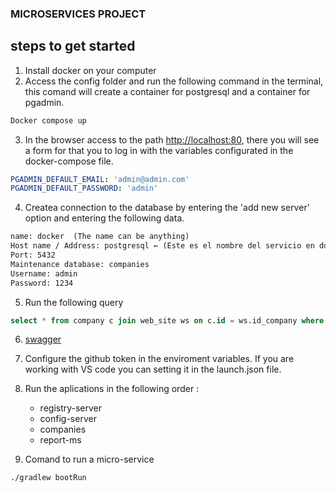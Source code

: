 ### MICROSERVICES PROJECT

## steps to get started
1. Install docker on your computer
2. Access the config folder and run the following command in the terminal, this comand will create a container for postgresql and a container for pgadmin.
```sh
Docker compose up
```
3. In the browser access to the path [http://localhost:80](http://localhost:80), there you will see a form for that you to log in with the variables configurated in the docker-compose file.
``` yml
PGADMIN_DEFAULT_EMAIL: 'admin@admin.com' 
PGADMIN_DEFAULT_PASSWORD: 'admin'
```
4. Createa connection to the database by entering the 'add new server' option and entering the following data.
``` txt
name: docker  (The name can be anything)
Host name / Address: postgresql ← (Este es el nombre del servicio en docker-compose)
Port: 5432
Maintenance database: companies
Username: admin
Password: 1234
```

5. Run the following query
```sql
select * from company c join web_site ws on c.id = ws.id_company where c."name" = 'Huesosparati';
```

6. [swagger](http://localhost:8081/companies-crud/swagger-ui/index.html)

7. Configure the github token in the enviroment variables. If you are working with VS code you can setting it in the launch.json file.

8. Run the aplications in the following order :
    - registry-server
    - config-server
    - companies
    - report-ms

9. Comand to run a micro-service
```sh
./gradlew bootRun
```